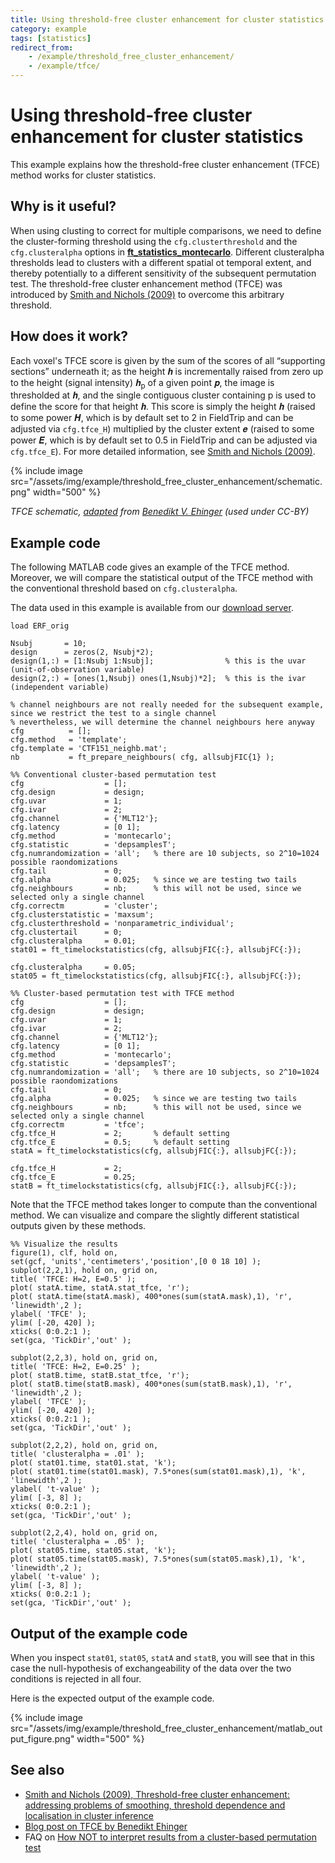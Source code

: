 ```yaml
---
title: Using threshold-free cluster enhancement for cluster statistics
category: example
tags: [statistics]
redirect_from:
    - /example/threshold_free_cluster_enhancement/
    - /example/tfce/
---
```


# Using threshold-free cluster enhancement for cluster statistics

This example explains how the threshold-free cluster enhancement (TFCE) method works for cluster statistics.

## Why is it useful?

When using clusting to correct for multiple comparisons, we need to define the cluster-forming threshold using the `cfg.clusterthreshold` and the `cfg.clusteralpha` options in **[ft_statistics_montecarlo](/reference/ft_statistics_montecarlo)**. Different clusteralpha thresholds lead to clusters with a different spatial ot temporal extent, and thereby potentially to a different sensitivity of the subsequent permutation test. The threshold-free cluster enhancement method (TFCE) was introduced by [Smith and Nichols (2009)](https://doi.org/10.1016/j.neuroimage.2008.03.061) to overcome this arbitrary threshold.

## How does it work?

Each voxel's TFCE score is given by the sum of the scores of all “supporting sections” underneath it; as the height 𝒉 is incrementally raised from zero up to the height (signal intensity) 𝒉<sub>p</sub> of a given point 𝒑, the image is thresholded at 𝒉, and the single contiguous cluster containing p is used to define the score for that height 𝒉. This score is simply the height 𝒉 (raised to some power 𝑯, which is by default set to 2 in FieldTrip and can be adjusted via `cfg.tfce_H`) multiplied by the cluster extent 𝒆 (raised to some power 𝑬, which is by default set to 0.5 in FieldTrip and can be adjusted via `cfg.tfce_E`). For more detailed information, see [Smith and Nichols (2009)](https://doi.org/10.1016/j.neuroimage.2008.03.061).

{% include image src="/assets/img/example/threshold_free_cluster_enhancement/schematic.png" width="500" %}

_TFCE schematic, [adapted](https://benediktehinger.de/blog/science/threshold-free-cluster-enhancement-explained/) from [Benedikt V. Ehinger](https://www.benediktehinger.de) (used under CC-BY)_

## Example code

The following MATLAB code gives an example of the TFCE method. Moreover, we will compare the statistical output of the TFCE method with the conventional threshold based on `cfg.clusteralpha`.

The data used in this example is available from our [download server](https://download.fieldtriptoolbox.org/example/threshold_free_cluster_enhancement/).

```
load ERF_orig

Nsubj       = 10;
design      = zeros(2, Nsubj*2);
design(1,:) = [1:Nsubj 1:Nsubj];                % this is the uvar (unit-of-observation variable)
design(2,:) = [ones(1,Nsubj) ones(1,Nsubj)*2];  % this is the ivar (independent variable)

% channel neighbours are not really needed for the subsequent example, since we restrict the test to a single channel
% nevertheless, we will determine the channel neighbours here anyway
cfg          = [];
cfg.method   = 'template';
cfg.template = 'CTF151_neighb.mat';
nb           = ft_prepare_neighbours( cfg, allsubjFIC{1} );

%% Conventional cluster-based permutation test
cfg                  = [];
cfg.design           = design;
cfg.uvar             = 1;
cfg.ivar             = 2;
cfg.channel          = {'MLT12'};
cfg.latency          = [0 1];
cfg.method           = 'montecarlo';
cfg.statistic        = 'depsamplesT';
cfg.numrandomization = 'all';   % there are 10 subjects, so 2^10=1024 possible raondomizations
cfg.tail             = 0;
cfg.alpha            = 0.025;   % since we are testing two tails
cfg.neighbours       = nb;      % this will not be used, since we selected only a single channel
cfg.correctm         = 'cluster';
cfg.clusterstatistic = 'maxsum';
cfg.clusterthreshold = 'nonparametric_individual';
cfg.clustertail      = 0;
cfg.clusteralpha     = 0.01;
stat01 = ft_timelockstatistics(cfg, allsubjFIC{:}, allsubjFC{:});

cfg.clusteralpha     = 0.05;
stat05 = ft_timelockstatistics(cfg, allsubjFIC{:}, allsubjFC{:});

%% Cluster-based permutation test with TFCE method
cfg                  = [];
cfg.design           = design;
cfg.uvar             = 1;
cfg.ivar             = 2;
cfg.channel          = {'MLT12'};
cfg.latency          = [0 1];
cfg.method           = 'montecarlo';
cfg.statistic        = 'depsamplesT';
cfg.numrandomization = 'all';   % there are 10 subjects, so 2^10=1024 possible raondomizations
cfg.tail             = 0;
cfg.alpha            = 0.025;   % since we are testing two tails
cfg.neighbours       = nb;      % this will not be used, since we selected only a single channel
cfg.correctm         = 'tfce';
cfg.tfce_H           = 2;       % default setting
cfg.tfce_E           = 0.5;     % default setting
statA = ft_timelockstatistics(cfg, allsubjFIC{:}, allsubjFC{:});

cfg.tfce_H           = 2;
cfg.tfce_E           = 0.25;
statB = ft_timelockstatistics(cfg, allsubjFIC{:}, allsubjFC{:});
```

Note that the TFCE method takes longer to compute than the conventional method. We can visualize and compare the slightly different statistical outputs given by these methods.

```
%% Visualize the results
figure(1), clf, hold on,
set(gcf, 'units','centimeters','position',[0 0 18 10] );
subplot(2,2,1), hold on, grid on,
title( 'TFCE: H=2, E=0.5' );
plot( statA.time, statA.stat_tfce, 'r');
plot( statA.time(statA.mask), 400*ones(sum(statA.mask),1), 'r', 'linewidth',2 );
ylabel( 'TFCE' );
ylim( [-20, 420] );
xticks( 0:0.2:1 );
set(gca, 'TickDir','out' );

subplot(2,2,3), hold on, grid on,
title( 'TFCE: H=2, E=0.25' );
plot( statB.time, statB.stat_tfce, 'r');
plot( statB.time(statB.mask), 400*ones(sum(statB.mask),1), 'r', 'linewidth',2 );
ylabel( 'TFCE' );
ylim( [-20, 420] );
xticks( 0:0.2:1 );
set(gca, 'TickDir','out' );

subplot(2,2,2), hold on, grid on,
title( 'clusteralpha = .01' );
plot( stat01.time, stat01.stat, 'k');
plot( stat01.time(stat01.mask), 7.5*ones(sum(stat01.mask),1), 'k', 'linewidth',2 );
ylabel( 't-value' );
ylim( [-3, 8] );
xticks( 0:0.2:1 );
set(gca, 'TickDir','out' );

subplot(2,2,4), hold on, grid on,
title( 'clusteralpha = .05' );
plot( stat05.time, stat05.stat, 'k');
plot( stat05.time(stat05.mask), 7.5*ones(sum(stat05.mask),1), 'k', 'linewidth',2 );
ylabel( 't-value' );
ylim( [-3, 8] );
xticks( 0:0.2:1 );
set(gca, 'TickDir','out' );
```

## Output of the example code

When you inspect `stat01`, `stat05`, `statA` and `statB`, you will see that in this case the null-hypothesis of exchangeability of the data over the two conditions is rejected in all four.

Here is the expected output of the example code.

{% include image src="/assets/img/example/threshold_free_cluster_enhancement/matlab_output_figure.png" width="500" %}

## See also

- [Smith and Nichols (2009), Threshold-free cluster enhancement: addressing problems of smoothing, threshold dependence and localisation in cluster inference](https://doi.org/10.1016/j.neuroimage.2008.03.061)
- [Blog post on TFCE by Benedikt Ehinger](https://benediktehinger.de/blog/science/threshold-free-cluster-enhancement-explained/)
- FAQ on [How NOT to interpret results from a cluster-based permutation test](/faq/how_not_to_interpret_results_from_a_cluster-based_permutation_test)
